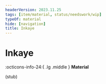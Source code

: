 ```yaml
---
headerVersion: 2023.11.25
tags: [item/material, status/needswork/wip]
typeOf: material
hide: [navigation]
title: Inkaye
---
```

# Inkaye
:octicons-info-24:{ .lg .middle } **Material**  

(stub)